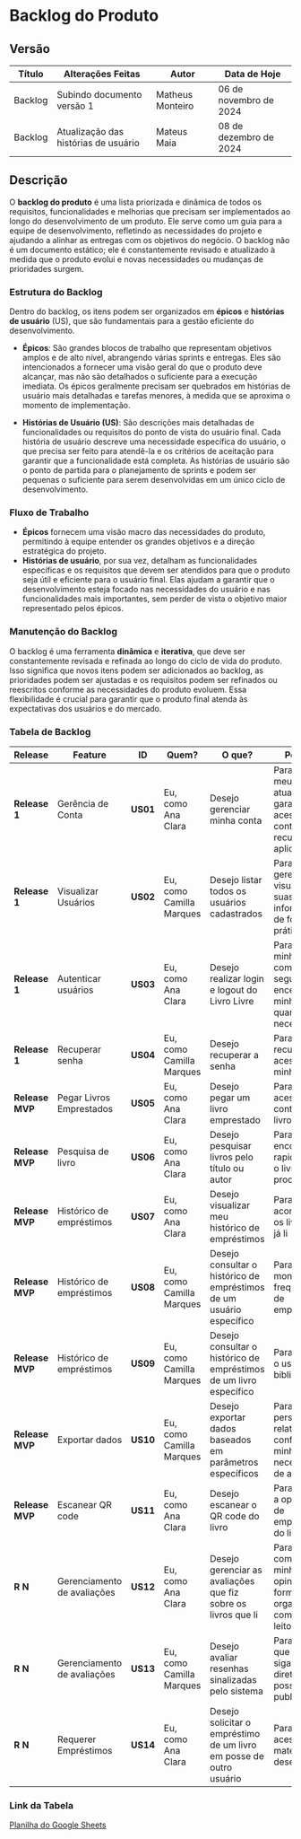 # Backlog do Produto

## Versão 

| **Título**        | **Alterações Feitas**                         | **Autor**  | **Data de Hoje**  |
|-------------------|---------------------------------------------------| ----------- | --------------- |
| Backlog | Subindo documento versão 1                   | Matheus Monteiro | 06 de novembro de 2024 |
| Backlog | Atualização das histórias de usuário                   | Mateus Maia | 08 de dezembro de 2024 |

## Descrição

O **backlog do produto** é uma lista priorizada e dinâmica de todos os requisitos, funcionalidades e melhorias que precisam ser implementados ao longo do desenvolvimento de um produto. Ele serve como um guia para a equipe de desenvolvimento, refletindo as necessidades do projeto e ajudando a alinhar as entregas com os objetivos do negócio. O backlog não é um documento estático; ele é constantemente revisado e atualizado à medida que o produto evolui e novas necessidades ou mudanças de prioridades surgem.

### Estrutura do Backlog

Dentro do backlog, os itens podem ser organizados em **épicos** e **histórias de usuário** (US), que são fundamentais para a gestão eficiente do desenvolvimento.

- **Épicos**: São grandes blocos de trabalho que representam objetivos amplos e de alto nível, abrangendo várias sprints e entregas. Eles são intencionados a fornecer uma visão geral do que o produto deve alcançar, mas não são detalhados o suficiente para a execução imediata. Os épicos geralmente precisam ser quebrados em histórias de usuário mais detalhadas e tarefas menores, à medida que se aproxima o momento de implementação.

- **Histórias de Usuário (US)**: São descrições mais detalhadas de funcionalidades ou requisitos do ponto de vista do usuário final. Cada história de usuário descreve uma necessidade específica do usuário, o que precisa ser feito para atendê-la e os critérios de aceitação para garantir que a funcionalidade está completa. As histórias de usuário são o ponto de partida para o planejamento de sprints e podem ser pequenas o suficiente para serem desenvolvidas em um único ciclo de desenvolvimento.

### Fluxo de Trabalho

- **Épicos** fornecem uma visão macro das necessidades do produto, permitindo à equipe entender os grandes objetivos e a direção estratégica do projeto.
- **Histórias de usuário**, por sua vez, detalham as funcionalidades específicas e os requisitos que devem ser atendidos para que o produto seja útil e eficiente para o usuário final. Elas ajudam a garantir que o desenvolvimento esteja focado nas necessidades do usuário e nas funcionalidades mais importantes, sem perder de vista o objetivo maior representado pelos épicos.

### Manutenção do Backlog

O backlog é uma ferramenta **dinâmica** e **iterativa**, que deve ser constantemente revisada e refinada ao longo do ciclo de vida do produto. Isso significa que novos itens podem ser adicionados ao backlog, as prioridades podem ser ajustadas e os requisitos podem ser refinados ou reescritos conforme as necessidades do produto evoluem. Essa flexibilidade é crucial para garantir que o produto final atenda às expectativas dos usuários e do mercado.


### Tabela de Backlog

| **Release**       | **Feature**                | **ID**  | **Quem?**             | **O que?**                                                  | **Porque?**                                              |
|--------------------|---------------------------|---------|-----------------------|------------------------------------------------------------|---------------------------------------------------------|
| **Release 1**      | Gerência de Conta         | **US01** | Eu, como Ana Clara     | Desejo gerenciar minha conta                               | Para manter meus dados atualizados e garantir acesso contínuo aos recursos da aplicação |
| **Release 1**      | Visualizar Usuários       | **US02** | Eu, como Camilla Marques | Desejo listar todos os usuários cadastrados                | Para gerenciar e visualizar suas informações de forma prática |
| **Release 1**      | Autenticar usuários       | **US03** | Eu, como Ana Clara     | Desejo realizar login e logout do Livro Livre              | Para acessar minha conta com segurança e encerrar minha sessão quando necessário |
| **Release 1**      | Recuperar senha           | **US04** | Eu, como Camilla Marques | Desejo recuperar a senha                                   | Para recuperar o acesso à minha conta                  |
| **Release MVP**    | Pegar Livros Emprestados  | **US05** | Eu, como Ana Clara     | Desejo pegar um livro emprestado                           | Para ter acesso ao conteúdo do livro                   |
| **Release MVP**    | Pesquisa de livro         | **US06** | Eu, como Ana Clara     | Desejo pesquisar livros pelo título ou autor               | Para encontrar rapidamente o livro que procuro         |
| **Release MVP**    | Histórico de empréstimos  | **US07** | Eu, como Ana Clara     | Desejo visualizar meu histórico de empréstimos             | Para acompanhar os livros que já li                    |
| **Release MVP**    | Histórico de empréstimos  | **US08** | Eu, como Camilla Marques | Desejo consultar o histórico de empréstimos de um usuário específico | Para monitorar a frequência de empréstimos           |
| **Release MVP**    | Histórico de empréstimos  | **US09** | Eu, como Camilla Marques | Desejo consultar o histórico de empréstimos de um livro específico | Para analisar o uso da biblioteca                     |
| **Release MVP**    | Exportar dados            | **US10** | Eu, como Camilla Marques | Desejo exportar dados baseados em parâmetros específicos    | Para personalizar relatórios conforme minhas necessidades de análise |
| **Release MVP**    | Escanear QR code          | **US11** | Eu, como Ana Clara     | Desejo escanear o QR code do livro                         | Para facilitar a operação de empréstimo do livro       |
| **R N**           | Gerenciamento de avaliações| **US12** | Eu, como Ana Clara     | Desejo gerenciar as avaliações que fiz sobre os livros que li | Para compartilhar minha opinião de forma organizada com outros leitores |
| **R N**           | Gerenciamento de avaliações| **US13** | Eu, como Camilla Marques | Desejo avaliar resenhas sinalizadas pelo sistema           | Para garantir que elas sigam as diretrizes e possam ser publicadas |
| **R N**           | Requerer Empréstimos      | **US14** | Eu, como Ana Clara     | Desejo solicitar o empréstimo de um livro em posse de outro usuário | Para ter acesso ao material que desejo ler            |


### Link da Tabela


[Planilha do Google Sheets](https://docs.google.com/spreadsheets/d/1DEfS0IPja5we3iHe5L3W-1Nt8Jx-D-EsGtwl9LwYusM/edit?gid=491139572#gid=491139572)
